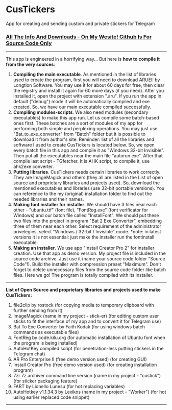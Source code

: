 # CusTickers
App for creating and sending custom and private stickers for Telegram


### [All The Info And Downloads - On My Wesite! Github Is For Source Code Only](http://gaponovoz.zapto.org/proj/custickers "All The Info And Downloads - On My Wesite! Github Is For Source Code Only")



------------



This app is engineered in a horrifying way...
But here is **how to compile it from the very sources**:

  1.   **Compiling the main executable**. As mentioned in the list of libraries used to create the program, first you will need to download ARUEII by Longtion Software. You may use it for about 60 days for free, then clear the registry and install it again for 60 more days (if you need). After you installed it, open the project with extension ".aru". If you run the app in default ("debug") mode it will be automatically compiled and exe created. So, we have our main executable compiled successfully.
  2.  **Compiling modules-scripts**. We also need modules (secondary executables) to make this app run. Let us compile some batch-based ones first. These batches are a sort of modules of my app for performing both simple and perplexing operations. You may just use "Bat_to_exe_converter" from "Batch" folder but it is possible to download it from author's site. Reminder: list of all the libraries and software I used to create CusTickers is located below. So, we open every batch file in this app and compile it as "Windows 32-bit Invisible". Then put all the executables near the main file "autorun.exe". After that compile last script - TGfetcher. It is AHK script, to compile it, use ahk2exe converter.
  3. **Putting libraries**. CusTickers needs certain libraries to work correctly. They are ImageMagick and others (they all are listed in the List of open source and proprietary libraries and projects used). So, download the mentioned executables and libraries (use 32-bit portable versions). You can reference to the my (original) installation folder to find out the needed libraries and their names.
  4. **Making font installer for installer**. We should have 3 files near each other - "ubuntu.ttf" (font file), "FontReg.exe" (font verificator for Windows) and our batch file called "InstallFont". We should put these two files into the project in program "Bat 2 Exe Converter", embedding three of them near each other. Select requirement of the administrator privelegies, select "Windows / 32-bit / Invisible" mode. *note: in latest versions it is not essential: just make the installer run the fontinstall executable.
  5. **Making an installer**. We use app "Install Creator Pro 2" for installer creation. Use that app as demo version. My project file is included in the source code archive. Just use it (name your source code folder "Source Code"!). Build the installer with compression preset "Maximum". Don't forget to delete unnecessary files from the source code folder like batch files. 
Here we go! The program is totally compiled with its installer.
 
 

------------


 
**List of Open Source and proprietary libraries and projects used to make CusTickers:**
1. file2clip by rostock
(for copying media to temporary clipboard with further sending from it)
2. ImageMagick (name in my project - stick-er)
(for editing custom user sticks to fit the interface of my app and to convert it for Telegram use)
3. Bat To Exe Converter by Faith Kodak
(for using windows batch commands as executable files)
4. FontReg by code.kilu.org
(for automatic installation of Ubuntu font when the program is being installed)
5. AutoHotKey compiled script
(for penetration-less putting stickers in the Telegram chat)
6. AR Pro Enterprise II (free demo version used)
(for creating GUI)
7. Install Creator Pro (free demo version used)
(for creating installation program)
8. 7zr 7z archiver command line version (name in my project - "custick")
(for sticker packaging feature)
9. FART by Lionello Lunesu
(for hot replacing variables)
10. AutoHotkey v1.1.34.3 by Lexikos (name in my project - "Worker")
(for hot using earlier replaced code snippet)

------------




